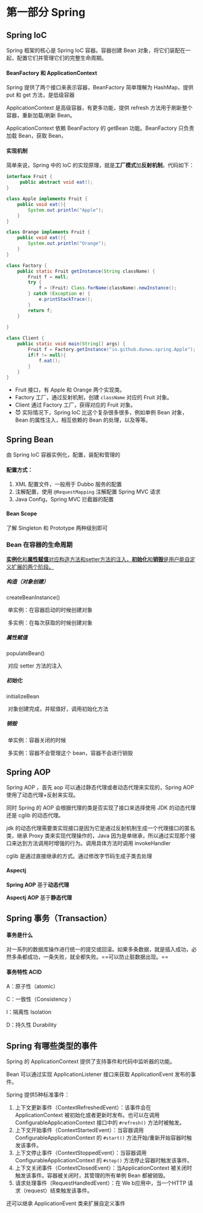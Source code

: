 # 第一部分 Spring 

## Spring IoC

Spring 框架的核心是 Spring IoC 容器。容器创建 Bean 对象，将它们装配在一起，配置它们并管理它们的完整生命周期。

#### BeanFactory 和 ApplicationContext

Spring 提供了两个接口来表示容器，BeanFactory 简单理解为 HashMap，提供 put 和 get 方法，是低级容器

ApplicationContext 是高级容器，有更多功能，提供 refresh 方法用于刷新整个容器，重新加载/刷新 Bean。

ApplicationContext 依赖 BeanFactory 的 getBean 功能。BeanFactory 只负责加载 Bean，获取 Bean，

#### 实现机制

简单来说，Spring 中的 IoC 的实现原理，就是**工厂模式**加**反射机制**。代码如下：

```java
interface Fruit {
     public abstract void eat();
}

class Apple implements Fruit {
    public void eat(){
        System.out.println("Apple");
    }
}

class Orange implements Fruit {
    public void eat(){
        System.out.println("Orange");
    }
}

class Factory {
    public static Fruit getInstance(String className) {
        Fruit f = null;
        try {
            f = (Fruit) Class.forName(className).newInstance();
        } catch (Exception e) {
            e.printStackTrace();
        }
        return f;
    }
    
}

class Client {
    public static void main(String[] args) {
        Fruit f = Factory.getInstance("io.github.dunwu.spring.Apple");
        if(f != null){
            f.eat();
        }
    }
}
```

- Fruit 接口，有 Apple 和 Orange 两个实现类。
- Factory 工厂，通过反射机制，创建 `className` 对应的 Fruit 对象。
- Client 通过 Factory 工厂，获得对应的 Fruit 对象。
- 😈 实际情况下，Spring IoC 比这个复杂很多很多，例如单例 Bean 对象，Bean 的属性注入，相互依赖的 Bean 的处理，以及等等。

## Spring Bean

由 Spring IoC 容器实例化，配置，装配和管理的

#### 配置方式：

1. XML 配置文件，一般用于 Dubbo 服务的配置
2. 注解配置，使用 `@RequestMapping` 注解配置 Spring MVC 请求
3. Java Config，Spring MVC 拦截器的配置

#### Bean Scope

了解 Singleton 和 Prototype 两种级别即可

### Bean 在容器的生命周期

<u>**实例化**和**属性赋值**对应构造方法和setter方法的注入，**初始化**和**销毁**是用户能自定义扩展的两个阶段。</u>

##### 构造（对象创建）

createBeanInstance()

​		单实例：在容器启动的时候创建对象

​		多实例：在每次获取的时候创建对象

##### 属性赋值

populateBean()

​		对应 setter 方法的注入

##### 初始化

initializeBean

​		对象创建完成，并赋值好，调用初始化方法

##### 销毁

​		单实例：容器关闭的时候

​		多实例：容器不会管理这个 bean，容器不会进行销毁



## Spring AOP

Spring AOP ，首先 aop 可以通过静态代理或者动态代理来实现的，Spring AOP 使用了动态代理+反射来实现。

同时 Spring 的 AOP 会根据代理的类是否实现了接口来选择使用 JDK 的动态代理还是 cglib 的动态代理。

jdk 的动态代理需要类实现接口是因为它是通过反射机制生成一个代理接口的匿名类，继承 Proxy 类来实现代理操作的，Java 因为是单继承，所以通过实现那个接口来达到方法调用时增强的行为。调用具体方法时调用 invokeHandler

cglib 是通过直接继承的方式。通过修改字节码生成子类去处理

#### Aspectj 

**Spring AOP** 基于**动态代理**

**Aspectj AOP** 基于**静态代理**

## Spring 事务（Transaction）

#### 事务是什么

对一系列的数据库操作进行统一的提交或回滚。如果多条数据，就是插入成功，必然多条都成功，一条失败，就全都失败。==可以防止脏数据出现。==

#### 事务特性 ACID

A：原子性（atomic）

C：一致性（Consistency ）

I：隔离性 Isolation

D：持久性 Durability

## Spring 有哪些类型的事件

Spring 的 ApplicationContext 提供了支持事件和代码中监听器的功能。

Bean 可以通过实现 ApplicationListener 接口来获取 ApplicationEvent 发布的事件。

Spring 提供5种标准事件：

1. 上下文更新事件（ContextRefreshedEvent）：该事件会在ApplicationContext 被初始化或者更新时发布。也可以在调用ConfigurableApplicationContext 接口中的 `#refresh()` 方法时被触发。
2. 上下文开始事件（ContextStartedEvent）：当容器调用ConfigurableApplicationContext 的 `#start()` 方法开始/重新开始容器时触发该事件。
3. 上下文停止事件（ContextStoppedEvent）：当容器调用 ConfigurableApplicationContext 的 `#stop()` 方法停止容器时触发该事件。
4. 上下文关闭事件（ContextClosedEvent）：当ApplicationContext 被关闭时触发该事件。容器被关闭时，其管理的所有单例 Bean 都被销毁。
5. 请求处理事件（RequestHandledEvent）：在 We b应用中，当一个HTTP 请求（request）结束触发该事件。

还可以继承 ApplicationEvent 类来扩展自定义事件





